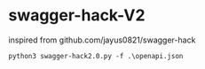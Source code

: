 # swagger-hack-V2
inspired from github.com/jayus0821/swagger-hack

```
python3 swagger-hack2.0.py -f .\openapi.json
```
